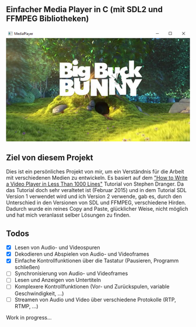 ## Einfacher Media Player in C (mit SDL2 und FFMPEG Bibliotheken)

![Bild konnte nicht geladen werden](assets/ScreenShot.png "Screenshot der Andwendung")

## Ziel von diesem Projekt
Dies ist ein persönliches Projekt
von mir, um ein Verständnis für die Arbeit mit verschiedenen Medien
zu entwickeln. Es basiert auf dem ["How to Write a Video Player in Less Than 1000 Lines"](http://www.dranger.com/ffmpeg/) Tutorial von Stephen Dranger. Da das Tutorial doch sehr veraltetet ist (Februar 2015) und in dem Tutorial SDL Version 1 verwendet wird und ich Version 2 verwende, gab es, durch den Unterschied in den Versionen von SDL und FFMPEG, verschiedene Hirden. Dadurch wurde ein reines Copy and Paste, glücklicher Weise, nicht möglich und hat mich veranlasst selber Lösungen zu finden.

## Todos
- [x] Lesen von Audio- und Videospuren
- [x] Dekodieren und Abspielen von Audio- und Videoframes
- [x] Einfache Kontrollfunktionen über die Tastatur (Pausieren, Programm schließen)
- [ ] Synchronisierung von Audio- und Videoframes
- [ ] Lesen und Anzeigen von Untertiteln
- [ ] Komplexere Kontrollfunktionen (Vor- und Zurückspulen, variable Geschwindigkeit, ...)
- [ ] Streamen von Audio und Video über verschiedene Protokolle (RTP, RTMP, ...)

Work in progress...
